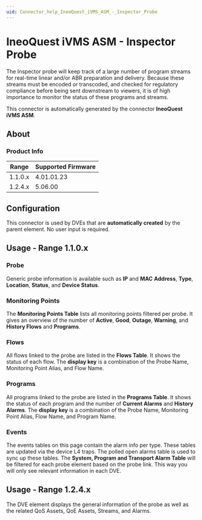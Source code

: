```yaml
---
uid: Connector_help_IneoQuest_iVMS_ASM_-_Inspector_Probe
---
```


# IneoQuest iVMS ASM - Inspector Probe

The Inspector probe will keep track of a large number of program streams for real-time linear and/or ABR preparation and delivery. Because these streams must be encoded or transcoded, and checked for regulatory compliance before being sent downstream to viewers, it is of high importance to monitor the status of these programs and streams.

This connector is automatically generated by the connector **IneoQuest iVMS ASM**.

## About

### Product Info

| Range     | Supported Firmware     |
|-----------|------------------------|
| 1.1.0.x   | 4.01.01.23             |
| 1.2.4.x   | 5.06.00                |

## Configuration

This connector is used by DVEs that are **automatically created** by the parent element. No user input is required.

## Usage - Range 1.1.0.x

### Probe

Generic probe information is available such as **IP** and **MAC** **Address**, **Type**, **Location**, **Status**, and **Device Status**.

### Monitoring Points

The **Monitoring Points Table** lists all monitoring points filtered per probe. It gives an overview of the number of **Active**, **Good**, **Outage**, **Warning**, and **History Flows** and **Programs**.

### Flows

All flows linked to the probe are listed in the **Flows Table**. It shows the status of each flow. The **display key** is a combination of the Probe Name, Monitoring Point Alias, and Flow Name.

### Programs

All programs linked to the probe are listed in the **Programs Table**. It shows the status of each program and the number of **Current Alarms** and **History Alarms**. The **display key** is a combination of the Probe Name, Monitoring Point Alias, Flow Name, and Program Name.

### Events

The events tables on this page contain the alarm info per type. These tables are updated via the device L4 traps. The polled open alarms table is used to sync up these tables.
The **System, Program and Transport Alarm Table** will be filtered for each probe element based on the probe link. This way you will only see relevant information in each DVE.

## Usage - Range 1.2.4.x

The DVE element displays the general information of the probe as well as the related QoS Assets, QoE Assets, Streams, and Alarms.
